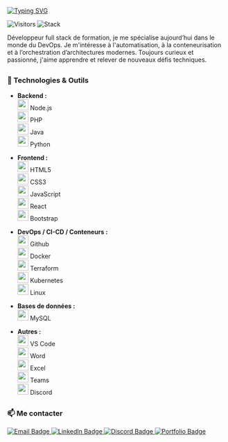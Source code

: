 [![Typing SVG](https://readme-typing-svg.demolab.com?font=Ubuntu&size=35&duration=2500&pause=1000&color=1B97FF&center=true&multiline=true&width=1000&height=150&lines=Bonjour%2C+je+m'appelle+Hamdi+!;En+recherche+d'un+poste+en+tant+que+DevOps)](https://git.io/typing-svg)

![Visitors](https://visitor-badge.laobi.icu/badge?page_id=ton-pseudo.ton-pseudo)
![Stack](https://img.shields.io/badge/Stack-DevOps-blue?style=flat&logo=docker)


Développeur full stack de formation, je me spécialise aujourd’hui dans le monde du DevOps.
 Je m'intéresse à l'automatisation, à la conteneurisation et à l’orchestration d’architectures modernes.
 Toujours curieux et passionné, j'aime apprendre et relever de nouveaux défis techniques.
 
##

### 🧰 Technologies & Outils

- **Backend :**  
  <img src="https://cdn.jsdelivr.net/gh/devicons/devicon/icons/nodejs/nodejs-original.svg" width="25" /> Node.js  
  <img src="https://cdn.jsdelivr.net/gh/devicons/devicon/icons/php/php-original.svg" width="25" /> PHP  
  <img src="https://cdn.jsdelivr.net/gh/devicons/devicon/icons/java/java-original.svg" width="25" /> Java  
  <img src="https://cdn.jsdelivr.net/gh/devicons/devicon/icons/python/python-original.svg" width="25" /> Python  

- **Frontend :**  
  <img src="https://cdn.jsdelivr.net/gh/devicons/devicon/icons/html5/html5-original.svg" width="25" /> HTML5  
  <img src="https://cdn.jsdelivr.net/gh/devicons/devicon/icons/css3/css3-original.svg" width="25" /> CSS3  
  <img src="https://cdn.jsdelivr.net/gh/devicons/devicon/icons/javascript/javascript-original.svg" width="25" /> JavaScript  
  <img src="https://cdn.jsdelivr.net/gh/devicons/devicon/icons/react/react-original.svg" width="25" /> React  
  <img src="https://cdn.jsdelivr.net/gh/devicons/devicon/icons/bootstrap/bootstrap-original.svg" width="25" /> Bootstrap  

- **DevOps / CI-CD / Conteneurs :**  
  <img src="https://cdn.jsdelivr.net/gh/devicons/devicon/icons/git/git-original.svg" width="25" /> Github  
  <img src="https://cdn.jsdelivr.net/gh/devicons/devicon/icons/docker/docker-original.svg" width="25" /> Docker  
  <img src="https://cdn.jsdelivr.net/gh/devicons/devicon/icons/terraform/terraform-original.svg" width="25" /> Terraform  
  <img src="https://cdn.jsdelivr.net/gh/devicons/devicon/icons/kubernetes/kubernetes-plain.svg" width="25" /> Kubernetes  
  <img src="https://cdn.jsdelivr.net/gh/devicons/devicon/icons/linux/linux-original.svg" width="25" /> Linux  

- **Bases de données :**  
  <img src="https://cdn.jsdelivr.net/gh/devicons/devicon/icons/mysql/mysql-original.svg" width="25" /> MySQL  
- **Autres :**  
  <img src="https://cdn.jsdelivr.net/gh/devicons/devicon/icons/vscode/vscode-original.svg" width="25" /> VS Code  
  <img src="https://img.icons8.com/fluency/48/microsoft-word-2019.png" width="25" /> Word  
  <img src="https://img.icons8.com/fluency/48/microsoft-excel-2019.png" width="25" /> Excel  
  <img src="https://img.icons8.com/color/48/microsoft-teams.png" width="25" /> Teams  
  <img src="https://img.icons8.com/color/48/discord-logo.png" width="25" /> Discord

##



  ### 📫 Me contacter

<p align="left">
  <a href="mailto:hamdimejri09@gmail.com">
    <img src="https://img.shields.io/badge/email-%23D14836.svg?&style=for-the-badge&logo=gmail&logoColor=white" alt="Email Badge"/>
  </a>
  <a href="https://www.linkedin.com/in/hamdi-mejri/" target="_blank">
    <img src="https://img.shields.io/badge/LinkedIn-%230077B5.svg?&style=for-the-badge&logo=linkedin&logoColor=white" alt="LinkedIn Badge"/>
  </a>
  <a href="https://discord.com/channels/@me/1391692633918672997" target="_blank">
    <img src="https://img.shields.io/badge/Discord-%237289DA.svg?&style=for-the-badge&logo=discord&logoColor=white" alt="Discord Badge"/>
  </a>
  <a href="https://tonportfolio.com" target="_blank">
    <img src="https://img.shields.io/badge/Portfolio-%23000000.svg?&style=for-the-badge&logo=vercel&logoColor=white" alt="Portfolio Badge"/>
  </a>
</p>

##




